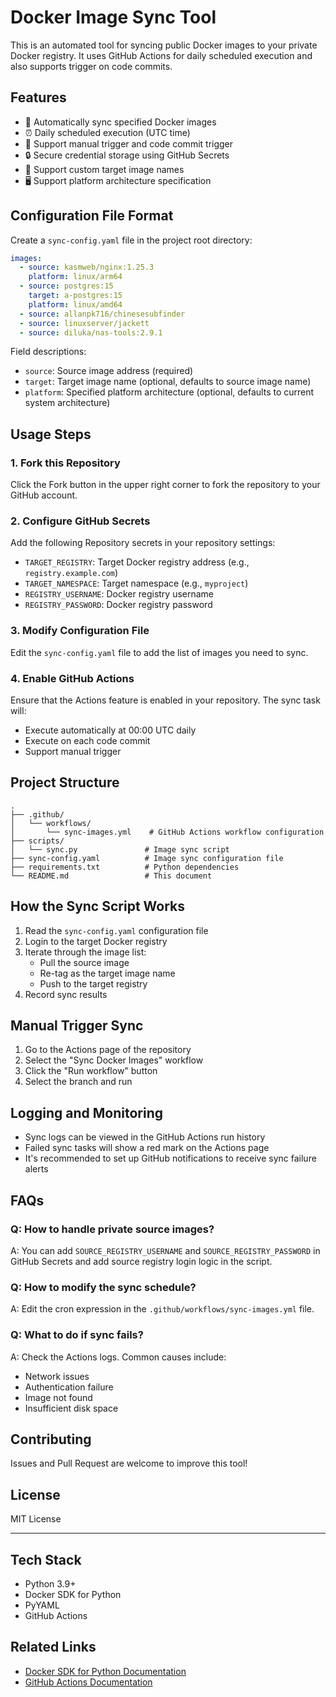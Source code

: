 # Docker Image Sync Tool

This is an automated tool for syncing public Docker images to your private Docker registry. It uses GitHub Actions for daily scheduled execution and also supports trigger on code commits.

## Features

- 🔄 Automatically sync specified Docker images
- ⏰ Daily scheduled execution (UTC time)
- 🚀 Support manual trigger and code commit trigger
- 🔒 Secure credential storage using GitHub Secrets
- 📝 Support custom target image names
- 🖥️ Support platform architecture specification

## Configuration File Format

Create a `sync-config.yaml` file in the project root directory:

```yaml
images:
  - source: kasmweb/nginx:1.25.3
    platform: linux/arm64
  - source: postgres:15
    target: a-postgres:15
    platform: linux/amd64
  - source: allanpk716/chinesesubfinder
  - source: linuxserver/jackett
  - source: diluka/nas-tools:2.9.1
```

Field descriptions:
- `source`: Source image address (required)
- `target`: Target image name (optional, defaults to source image name)
- `platform`: Specified platform architecture (optional, defaults to current system architecture)

## Usage Steps

### 1. Fork this Repository

Click the Fork button in the upper right corner to fork the repository to your GitHub account.

### 2. Configure GitHub Secrets

Add the following Repository secrets in your repository settings:

- `TARGET_REGISTRY`: Target Docker registry address (e.g., `registry.example.com`)
- `TARGET_NAMESPACE`: Target namespace (e.g., `myproject`)
- `REGISTRY_USERNAME`: Docker registry username
- `REGISTRY_PASSWORD`: Docker registry password

### 3. Modify Configuration File

Edit the `sync-config.yaml` file to add the list of images you need to sync.

### 4. Enable GitHub Actions

Ensure that the Actions feature is enabled in your repository. The sync task will:
- Execute automatically at 00:00 UTC daily
- Execute on each code commit
- Support manual trigger

## Project Structure

```
.
├── .github/
│   └── workflows/
│       └── sync-images.yml    # GitHub Actions workflow configuration
├── scripts/
│   └── sync.py               # Image sync script
├── sync-config.yaml          # Image sync configuration file
├── requirements.txt          # Python dependencies
└── README.md                 # This document
```

## How the Sync Script Works

1. Read the `sync-config.yaml` configuration file
2. Login to the target Docker registry
3. Iterate through the image list:
   - Pull the source image
   - Re-tag as the target image name
   - Push to the target registry
4. Record sync results

## Manual Trigger Sync

1. Go to the Actions page of the repository
2. Select the "Sync Docker Images" workflow
3. Click the "Run workflow" button
4. Select the branch and run

## Logging and Monitoring

- Sync logs can be viewed in the GitHub Actions run history
- Failed sync tasks will show a red mark on the Actions page
- It's recommended to set up GitHub notifications to receive sync failure alerts

## FAQs

### Q: How to handle private source images?
A: You can add `SOURCE_REGISTRY_USERNAME` and `SOURCE_REGISTRY_PASSWORD` in GitHub Secrets and add source registry login logic in the script.

### Q: How to modify the sync schedule?
A: Edit the cron expression in the `.github/workflows/sync-images.yml` file.

### Q: What to do if sync fails?
A: Check the Actions logs. Common causes include:
- Network issues
- Authentication failure
- Image not found
- Insufficient disk space

## Contributing

Issues and Pull Request are welcome to improve this tool!

## License

MIT License

---

## Tech Stack

- Python 3.9+
- Docker SDK for Python
- PyYAML
- GitHub Actions

## Related Links

- [Docker SDK for Python Documentation](https://docker-py.readthedocs.io/)
- [GitHub Actions Documentation](https://docs.github.com/en/actions)
